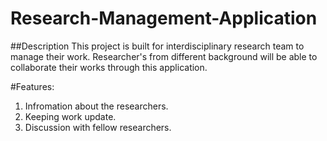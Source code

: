 # Research-Management-Application
##Description
This project is built for interdisciplinary research team to manage their work.
Researcher's from different background will be able to collaborate their works through this application.

#Features:
1. Infromation about the researchers.
2. Keeping work update.
3. Discussion with fellow researchers.
